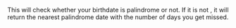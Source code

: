 This will check whether your birthdate is palindrome or not. If it is not , it will return the nearest palindrome date with the number of days you get missed.